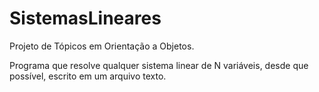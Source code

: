 # SistemasLineares

Projeto de Tópicos em Orientação a Objetos. 

Programa que resolve qualquer sistema linear de N variáveis, desde que possível, escrito em um arquivo texto.